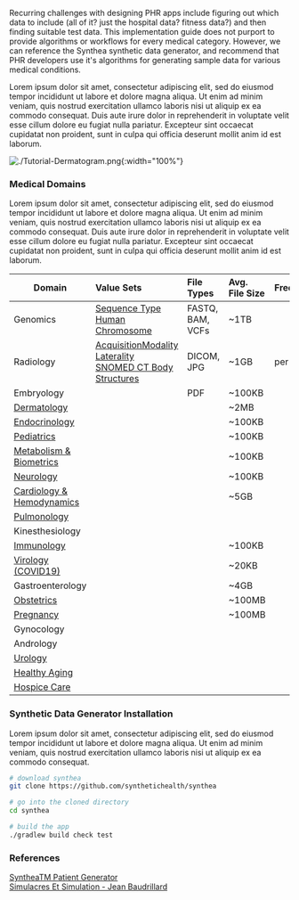 
Recurring challenges with designing PHR apps include figuring out which data to include (all of it?  just the hospital data?  fitness data?) and then finding suitable test data.  This implementation guide does not purport to provide algorithms or workflows for every medical category.  However, we can reference the Synthea synthetic data generator, and recommend that PHR developers use it's algorithms for generating sample data for various medical conditions.  

Lorem ipsum dolor sit amet, consectetur adipiscing elit, sed do eiusmod tempor incididunt ut labore et dolore magna aliqua. Ut enim ad minim veniam, quis nostrud exercitation ullamco laboris nisi ut aliquip ex ea commodo consequat. Duis aute irure dolor in reprehenderit in voluptate velit esse cillum dolore eu fugiat nulla pariatur. Excepteur sint occaecat cupidatat non proident, sunt in culpa qui officia deserunt mollit anim id est laborum.

![./Tutorial-Dermatogram.png](./Tutorial-Dermatogram.png){:width="100%"}



### Medical Domains  

Lorem ipsum dolor sit amet, consectetur adipiscing elit, sed do eiusmod tempor incididunt ut labore et dolore magna aliqua. Ut enim ad minim veniam, quis nostrud exercitation ullamco laboris nisi ut aliquip ex ea commodo consequat. Duis aute irure dolor in reprehenderit in voluptate velit esse cillum dolore eu fugiat nulla pariatur. Excepteur sint occaecat cupidatat non proident, sunt in culpa qui officia deserunt mollit anim id est laborum.

| Domain | Value Sets | File Types  | Avg. File Size  | Frequency | Diagnostic Algorithm |
| ------ | :------------ | :---------- | :-------------- | :-------- | :-------- |
| Genomics | [Sequence Type](https://www.hl7.org/fhir/R4/valueset-sequence-type.html) <br/> [Human Chromosome](https://www.hl7.org/fhir/R4/valueset-chromosome-human.html) <br/>  | FASTQ, BAM, VCFs | ~1TB |  | Pharmacogenenomics <br/> Personalized Medicine <br/>|
| Radiology |  [AcquisitionModality](https://dicom.nema.org/medical/dicom/current/output/chtml/part16/sect_CID_29.html) <br/> [Laterality](https://www.hl7.org/fhir/valueset-bodysite-laterality.html) <br/>  [SNOMED CT Body Structures](https://www.hl7.org/fhir/valueset-body-site.html) <br/> | DICOM, JPG | ~1GB |  per study| Surgical Planning <br> Autosegmentation <br/> Medication Dosage|
| Embryology |  | PDF | ~100KB |  | |
| [Dermatology](https://github.com/synthetichealth/synthea/tree/master/src/main/resources/modules/dermatitis)   | | | ~2MB | | |
| [Endocrinology](https://github.com/synthetichealth/synthea/blob/master/src/main/resources/modules/hypothyroidism.json) | | | ~100KB | | |
| [Pediatrics](https://github.com/synthetichealth/synthea/blob/master/src/main/resources/cdc_growth_charts.json) | | | ~100KB | | |
| [Metabolism & Biometrics](https://github.com/synthetichealth/synthea/blob/master/src/main/resources/biometrics.yml) | | | ~100KB | | |
| [Neurology](https://github.com/synthetichealth/synthea/blob/master/src/main/resources/modules/epilepsy.json)  | | | ~100KB | | |
| [ Cardiology & Hemodynamics](https://github.com/synthetichealth/synthea/blob/master/src/main/resources/physiology/generators/circulation_hemodynamics.yml)  | | | ~5GB | | |
| [Pulmonology](https://github.com/synthetichealth/synthea/blob/master/src/main/resources/modules/lung_cancer.json)  | | | | | |
| Kinesthesiology | | | | | |
| [Immunology](https://github.com/synthetichealth/synthea/blob/master/src/main/resources/immunization_schedule.json) | | | ~100KB | | |
| [Virology (COVID19)](https://github.com/synthetichealth/synthea/tree/master/src/main/resources/modules/covid19) | | | ~20KB | | |
| Gastroenterology | | | ~4GB | | |
| [Obstetrics](https://github.com/synthetichealth/synthea/blob/master/src/main/resources/modules/female_reproduction.json) | | | ~100MB | | |
| [Pregnancy](https://github.com/synthetichealth/synthea/blob/master/src/main/resources/modules/pregnancy.json)  | | | ~100MB | | |
| Gynocology | | | | | |
| Andrology | | | | | |
| [Urology](https://github.com/synthetichealth/synthea/blob/master/src/main/resources/modules/urinary_tract_infections.json) | | | | | |
| [Healthy Aging](https://github.com/synthetichealth/synthea/blob/master/src/main/resources/modules/wellness_encounters.json) | | | | | |
| [Hospice Care](https://github.com/synthetichealth/synthea/blob/master/src/main/resources/modules/hospice_treatment.json)  | | | | | |



### Synthetic Data Generator Installation  

Lorem ipsum dolor sit amet, consectetur adipiscing elit, sed do eiusmod tempor incididunt ut labore et dolore magna aliqua. Ut enim ad minim veniam, quis nostrud exercitation ullamco laboris nisi ut aliquip ex ea commodo consequat. 

```bash
# download synthea
git clone https://github.com/synthetichealth/synthea

# go into the cloned directory
cd synthea

# build the app
./gradlew build check test
```

### References  

[SyntheaTM Patient Generator](https://github.com/synthetichealth/synthea)    
[Simulacres Et Simulation - Jean Baudrillard](https://doku.pub/download/simulacres-et-simulation-jean-baudrillard-1q7e2mp3ov0v)  
